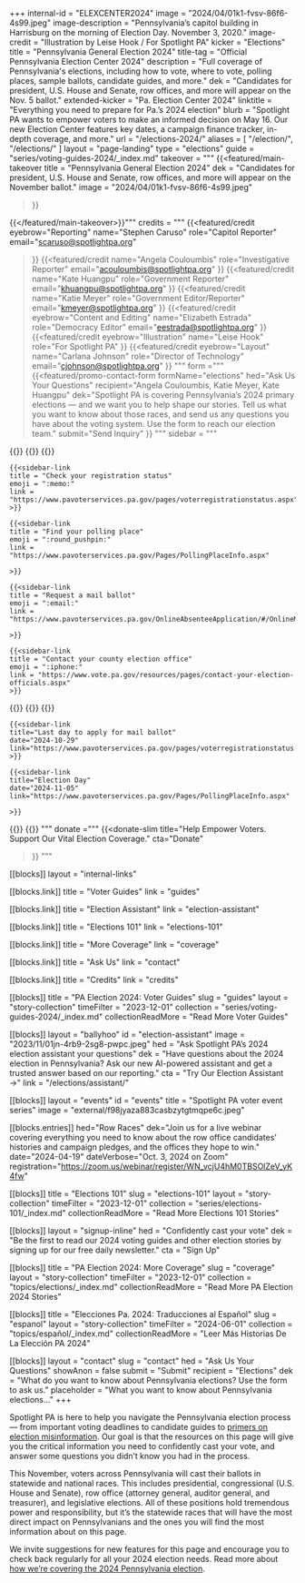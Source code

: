 +++
internal-id = "ELEXCENTER2024"
image = "2024/04/01k1-fvsv-86f6-4s99.jpeg"
image-description = "Pennsylvania’s capitol building in Harrisburg on the morning of Election Day. November 3, 2020."
image-credit = "Illustration by Leise Hook / For Spotlight PA"
kicker = "Elections"
title = "Pennsylvania General Election 2024"
title-tag = "Official Pennsylvania Election Center 2024"
description = "Full coverage of Pennsylvania's elections, including how to vote, where to vote, polling places, sample ballots, candidate guides, and more."
dek = "Candidates for president, U.S. House and Senate, row offices, and more will appear on the Nov. 5 ballot."
extended-kicker = "Pa. Election Center 2024"
linktitle = "Everything you need to prepare for Pa.’s 2024 election"
blurb = "Spotlight PA wants to empower voters to make an informed decision on May 16. Our new Election Center features key dates, a campaign finance tracker, in-depth coverage, and more."
url = "/elections-2024/"
aliases = [
    "/election/",
    "/elections/"
]
layout = "page-landing"
type = "elections"
guide = "series/voting-guides-2024/_index.md"
takeover = """
{{<featured/main-takeover
  title = "Pennsylvania General Election 2024"
  dek = "Candidates for president, U.S. House and Senate, row offices, and more will appear on the November ballot."
  image = "2024/04/01k1-fvsv-86f6-4s99.jpeg"
>}}

{{</featured/main-takeover>}}"""
credits = """
{{<featured/credit
    eyebrow="Reporting"
    name="Stephen Caruso"
    role="Capitol Reporter"
    email="scaruso@spotlightpa.org"
>}}
{{<featured/credit
    name="Angela Couloumbis"
    role="Investigative Reporter"
    email="acouloumbis@spotlightpa.org"
>}}
{{<featured/credit
    name="Kate Huangpu"
    role="Government Reporter"
    email="khuangpu@spotlightpa.org"
>}}
{{<featured/credit
    name="Katie Meyer"
    role="Government Editor/Reporter"
    email="kmeyer@spotlightpa.org"
>}}
{{<featured/credit
    eyebrow="Content and Editing"
    name="Elizabeth Estrada"
    role="Democracy Editor"
    email="eestrada@spotlightpa.org"
>}}
{{<featured/credit
    eyebrow="Illustration"
    name="Leise Hook"
    role="For Spotlight PA"
>}}
{{<featured/credit
    eyebrow="Layout"
    name="Carlana Johnson"
    role="Director of Technology"
    email="cjohnson@spotlightpa.org"
>}}
"""
form ="""
{{<featured/promo-contact-form
  formName="elections"
  hed="Ask Us Your Questions"
  recipient="Angela Couloumbis, Katie Meyer, Kate Huangpu"
  dek="Spotlight PA is covering Pennsylvania’s 2024 primary elections — and we want you to help shape our stories. Tell us what you want to know about those races, and send us any questions you have about the voting system. Use the form to reach our election team."
  submit="Send Inquiry"
>}}
"""
sidebar = """
<link
  rel="stylesheet"
  href="https://unpkg.com/add-to-calendar-button@1.14.6/assets/css/atcb.min.css"
/>
{{<landing-sidebar>}}
  {{<sidebar-links hed="State Election Resources">}}
    {{<sidebar-link
    title = "Register to vote"
    emoji = ":ballot_box_with_ballot:"
    link = "https://www.pavoterservices.pa.gov/pages/VoterRegistrationApplication.aspx"
    >}}

    {{<sidebar-link
    title = "Check your registration status"
    emoji = ":memo:"
    link = "https://www.pavoterservices.pa.gov/pages/voterregistrationstatus.aspx"
    >}}

    {{<sidebar-link
    title = "Find your polling place"
    emoji = ":round_pushpin:"
    link = "https://www.pavoterservices.pa.gov/Pages/PollingPlaceInfo.aspx"

    >}}

    {{<sidebar-link
    title = "Request a mail ballot"
    emoji = ":email:"
    link = "https://www.pavoterservices.pa.gov/OnlineAbsenteeApplication/#/OnlineMailInBegin"

    >}}

    {{<sidebar-link
    title = "Contact your county election office"
    emoji = ":iphone:"
    link = "https://www.vote.pa.gov/resources/pages/contact-your-election-officials.aspx"
    >}}
  {{</sidebar-links>}}
  {{<sidebar-links hed="Key Dates" event="true">}}
    {{<sidebar-link
    title="Last day to register to vote"
    date="2024-10-21"
    link="https://www.pavoterservices.pa.gov/pages/VoterRegistrationApplication.aspx"
    >}}

    {{<sidebar-link
    title="Last day to apply for mail ballot"
    date="2024-10-29"
    link="https://www.pavoterservices.pa.gov/pages/voterregistrationstatus.aspx"
    >}}

    {{<sidebar-link
    title="Election Day"
    date="2024-11-05"
    link="https://www.pavoterservices.pa.gov/Pages/PollingPlaceInfo.aspx"

    >}}
  {{</sidebar-links>}}
{{</landing-sidebar>}}
"""
donate ="""
{{<donate-slim
    title="Help Empower Voters. Support Our Vital Election Coverage."
    cta="Donate"
>}}
"""

[[blocks]]
layout = "internal-links"

[[blocks.link]]
title = "Voter Guides"
link = "guides"

[[blocks.link]]
title = "Election Assistant"
link = "election-assistant"

[[blocks.link]]
title = "Elections 101"
link = "elections-101"

[[blocks.link]]
title = "More Coverage"
link = "coverage"

[[blocks.link]]
title = "Ask Us"
link = "contact"

[[blocks.link]]
title = "Credits"
link = "credits"

[[blocks]]
title = "PA Election 2024: Voter Guides"
slug = "guides"
layout = "story-collection"
timeFilter = "2023-12-01"
collection = "series/voting-guides-2024/_index.md"
collectionReadMore = "Read More Voter Guides"

[[blocks]]
layout = "ballyhoo"
id = "election-assistant"
image = "2023/11/01jn-4rb9-2sg8-pwpc.jpeg"
hed = "Ask Spotlight PA’s 2024 election assistant your questions"
dek = "Have questions about the 2024 election in Pennsylvania? Ask our new AI-powered assistant and get a trusted answer based on our reporting."
cta = "Try Our Election Assistant →"
link = "/elections/assistant/"

[[blocks]]
layout = "events"
id = "events"
title = "Spotlight PA voter event series"
image = "external/f98jyaza883casbzytgtmqpe6c.jpeg"

[[blocks.entries]]
hed="Row Races"
dek="Join us for a live webinar covering everything you need to know about the row office candidates’ histories and campaign pledges, and the offices they hope to win."
date="2024-04-19"
dateVerbose="Oct. 3, 2024 on Zoom"
registration="https://zoom.us/webinar/register/WN_vcjU4hM0TBSOlZeV_yK4fw"

[[blocks]]
title = "Elections 101"
slug = "elections-101"
layout = "story-collection"
timeFilter = "2023-12-01"
collection = "series/elections-101/_index.md"
collectionReadMore = "Read More Elections 101 Stories"

[[blocks]]
layout = "signup-inline"
hed = "Confidently cast your vote"
dek = "Be the first to read our 2024 voting guides and other election stories by signing up for our free daily newsletter."
cta = "Sign Up"

[[blocks]]
title = "PA Election 2024: More Coverage"
slug = "coverage"
layout = "story-collection"
timeFilter = "2023-12-01"
collection = "topics/elections/_index.md"
collectionReadMore = "Read More PA Election 2024 Stories"

[[blocks]]
title = "Elecciones Pa. 2024: Traducciones al Español"
slug = "espanol"
layout = "story-collection"
timeFilter = "2024-06-01"
collection = "topics/español/_index.md"
collectionReadMore = "Leer Más Historias De La Elección PA 2024"

[[blocks]]
layout = "contact"
slug = "contact"
hed = "Ask Us Your Questions"
showAnon = false
submit = "Submit"
recipient = "Elections"
dek = "What do you want to know about Pennsylvania elections? Use the form to ask us."
placeholder = "What you want to know about Pennsylvania elections…"
+++

Spotlight PA is here to help you navigate the Pennsylvania election process — from important voting deadlines to candidate guides to [primers on election misinformation](https://www.spotlightpa.org/series/elections-101/). Our goal is that the resources on this page will give you the critical information you need to confidently cast your vote, and answer some questions you didn’t know you had in the process.

This November, voters across Pennsylvania will cast their ballots in statewide and national races. This includes presidential, congressional (U.S. House and Senate), row office (attorney general, auditor general, and treasurer), and legislative elections. All of these positions hold tremendous power and responsibility, but it’s the statewide races that will have the most direct impact on Pennsylvanians and the ones you will find the most information about on this page.

We invite suggestions for new features for this page and encourage you to check back regularly for all your 2024 election needs. Read more about [how we’re covering the 2024 Pennsylvania election](https://www.spotlightpa.org/news/2024/01/pennsylvania-2024-election-coverage-president-senate-row-offices-pan/).
